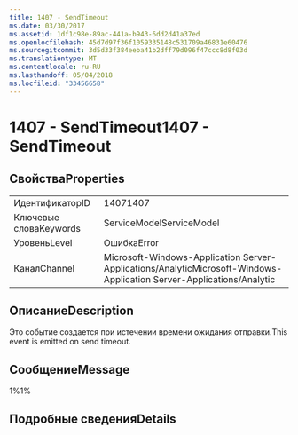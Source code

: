 ```yaml
---
title: 1407 - SendTimeout
ms.date: 03/30/2017
ms.assetid: 1df1c98e-89ac-441a-b943-6dd2d41a37ed
ms.openlocfilehash: 45d7d97f36f1059335148c531709a46831e60476
ms.sourcegitcommit: 3d5d33f384eeba41b2dff79d096f47ccc8d8f03d
ms.translationtype: MT
ms.contentlocale: ru-RU
ms.lasthandoff: 05/04/2018
ms.locfileid: "33456658"
---
```

# <a name="1407---sendtimeout"></a><span data-ttu-id="c3dc1-102">1407 - SendTimeout</span><span class="sxs-lookup"><span data-stu-id="c3dc1-102">1407 - SendTimeout</span></span>
## <a name="properties"></a><span data-ttu-id="c3dc1-103">Свойства</span><span class="sxs-lookup"><span data-stu-id="c3dc1-103">Properties</span></span>  
  
|||  
|-|-|  
|<span data-ttu-id="c3dc1-104">Идентификатор</span><span class="sxs-lookup"><span data-stu-id="c3dc1-104">ID</span></span>|<span data-ttu-id="c3dc1-105">1407</span><span class="sxs-lookup"><span data-stu-id="c3dc1-105">1407</span></span>|  
|<span data-ttu-id="c3dc1-106">Ключевые слова</span><span class="sxs-lookup"><span data-stu-id="c3dc1-106">Keywords</span></span>|<span data-ttu-id="c3dc1-107">ServiceModel</span><span class="sxs-lookup"><span data-stu-id="c3dc1-107">ServiceModel</span></span>|  
|<span data-ttu-id="c3dc1-108">Уровень</span><span class="sxs-lookup"><span data-stu-id="c3dc1-108">Level</span></span>|<span data-ttu-id="c3dc1-109">Ошибка</span><span class="sxs-lookup"><span data-stu-id="c3dc1-109">Error</span></span>|  
|<span data-ttu-id="c3dc1-110">Канал</span><span class="sxs-lookup"><span data-stu-id="c3dc1-110">Channel</span></span>|<span data-ttu-id="c3dc1-111">Microsoft-Windows-Application Server-Applications/Analytic</span><span class="sxs-lookup"><span data-stu-id="c3dc1-111">Microsoft-Windows-Application Server-Applications/Analytic</span></span>|  
  
## <a name="description"></a><span data-ttu-id="c3dc1-112">Описание</span><span class="sxs-lookup"><span data-stu-id="c3dc1-112">Description</span></span>  
 <span data-ttu-id="c3dc1-113">Это событие создается при истечении времени ожидания отправки.</span><span class="sxs-lookup"><span data-stu-id="c3dc1-113">This event is emitted on send timeout.</span></span>  
  
## <a name="message"></a><span data-ttu-id="c3dc1-114">Сообщение</span><span class="sxs-lookup"><span data-stu-id="c3dc1-114">Message</span></span>  
 <span data-ttu-id="c3dc1-115">1%</span><span class="sxs-lookup"><span data-stu-id="c3dc1-115">1%</span></span>  
  
## <a name="details"></a><span data-ttu-id="c3dc1-116">Подробные сведения</span><span class="sxs-lookup"><span data-stu-id="c3dc1-116">Details</span></span>
